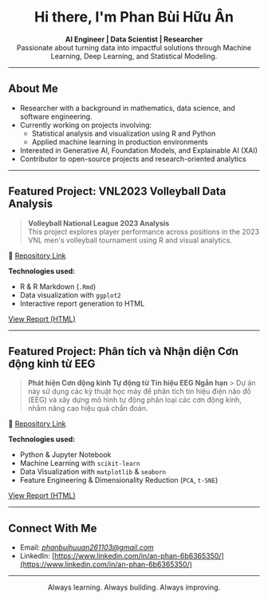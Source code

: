 <!-- GitHub Profile README -->

<h1 align="center">Hi there, I'm Phan Bùi Hữu Ân </h1>

<p align="center">
  <b>AI Engineer | Data Scientist | Researcher</b><br>
  Passionate about turning data into impactful solutions through Machine Learning, Deep Learning, and Statistical Modeling.
</p>

---

## About Me

- Researcher with a background in mathematics, data science, and software engineering.
- Currently working on projects involving:
  - Statistical analysis and visualization using R and Python
  - Applied machine learning in production environments
- Interested in Generative AI, Foundation Models, and Explainable AI (XAI)
- Contributor to open-source projects and research-oriented analytics

---

## Featured Project: VNL2023 Volleyball Data Analysis

> **Volleyball National League 2023 Analysis**  
> This project explores player performance across positions in the 2023 VNL men's volleyball tournament using R and visual analytics.

🔗 [Repository Link](https://github.com/huuan26/TKNC)

**Technologies used:**
- R & R Markdown (`.Rmd`)
- Data visualization with `ggplot2`
- Interactive report generation to HTML

[View Report (HTML)](https://github.com/huuan26/TKNC/blob/main/VNL2023.html)

---

## Featured Project: Phân tích và Nhận diện Cơn động kinh từ EEG

> **Phát hiện Cơn động kinh Tự động từ Tín hiệu EEG Ngắn hạn** > Dự án này sử dụng các kỹ thuật học máy để phân tích tín hiệu điện não đồ (EEG) và xây dựng mô hình tự động phân loại các cơn động kinh, nhằm nâng cao hiệu quả chẩn đoán.

🔗 [Repository Link](https://github.com/huuan26/EEG) 

**Technologies used:**
- Python & Jupyter Notebook
- Machine Learning with `scikit-learn`
- Data Visualization with `matplotlib` & `seaborn`
- Feature Engineering & Dimensionality Reduction (`PCA`, `t-SNE`)

[View Report (HTML)](https://github.com/huuan26/EEG/blob/main/EEG_Report.html) 

---


## Connect With Me

- Email: *phanbuihuuan261103@gmail.com*
- LinkedIn: [https://www.linkedin.com/in/an-phan-6b6365350/](https://www.linkedin.com/in/an-phan-6b6365350/)

---

<p align="center">
  Always learning. Always building. Always improving.
</p>
